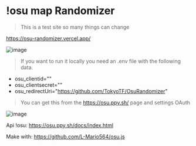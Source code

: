 # !osu map Randomizer
> This is a test site so many things can change

https://osu-randomizer.vercel.app/

![image](https://github.com/TokyoTF/OsuRandomizer/assets/52444606/d111e87f-9f55-427c-b6ad-1a4157ceb0cd)

> If you want to run it locally you need an .env file with the following data.

* osu_clientid=""
* osu_clientsecret=""
* osu_redirectUri="https://github.com/TokyoTF/OsuRandomizer"

> You can get this from the https://osu.ppy.sh/ page and settings OAuth

![image](https://github.com/TokyoTF/OsuRandomizer/assets/52444606/c9e529f7-98fc-493e-9214-ccf6299feb87)



Api !osu: https://osu.ppy.sh/docs/index.html

Make with: https://github.com/L-Mario564/osu.js
